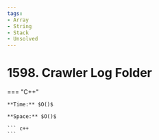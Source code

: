```yaml
---
tags:
- Array
- String
- Stack
- Unsolved
---
```



# 1598. Crawler Log Folder

=== "C++"

    **Time:** $O()$

    **Space:** $O()$

    ``` c++
    ```